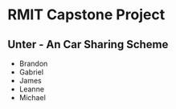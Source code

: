 # RMIT Capstone Project
## Unter - An Car Sharing Scheme

* Brandon
* Gabriel
* James
* Leanne
* Michael
